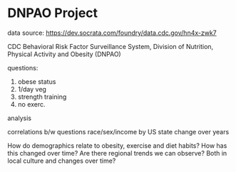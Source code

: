 # DNPAO Project

data source: https://dev.socrata.com/foundry/data.cdc.gov/hn4x-zwk7

CDC Behavioral Risk Factor Surveillance System, Division 
of Nutrition, Physical Activity and Obesity (DNPAO)

questions:

1. obese status
2. 1/day veg
3. strength training
4. no exerc.


analysis

correlations b/w questions
race/sex/income
by US state
change over years

How do demographics relate to obesity, exercise and diet
habits? How has this changed over time? Are there regional
trends we can observe? Both in local culture and changes
over time?
